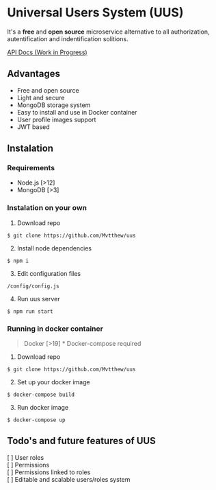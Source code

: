# Universal Users System (UUS)

It's a **free** and **open source** microservice alternative to all authorization, autentification and indentification solitions.

[API Docs (Work in Progress)](https://share.clickup.com/p/2cn1v-203/uus-api-docs)

## Advantages
- Free and open source
- Light and secure
- MongoDB storage system
- Easy to install and use in Docker container
- User profile images support
- JWT based

## Instalation

### Requirements
- Node.js [>12]
- MongoDB [>3]

### Instalation on your own
1. Download repo 
```
$ git clone https://github.com/Mvtthew/uus
```
2. Install node dependencies 
```
$ npm i
```
3. Edit configuration files 
```
/config/config.js
```
4. Run uus server 
```
$ npm run start
```


### Running in docker container
> Docker [>19] * Docker-compose required 
1. Download repo 
```
$ git clone https://github.com/Mvtthew/uus
```
2. Set up your docker image 
```
$ docker-compose build
```
3. Run docker image 
```
$ docker-compose up
```

## Todo's and future features of UUS
[ ] User roles  
[ ] Permissions  
[ ] Permissions linked to roles  
[ ] Editable and scalable users/roles system